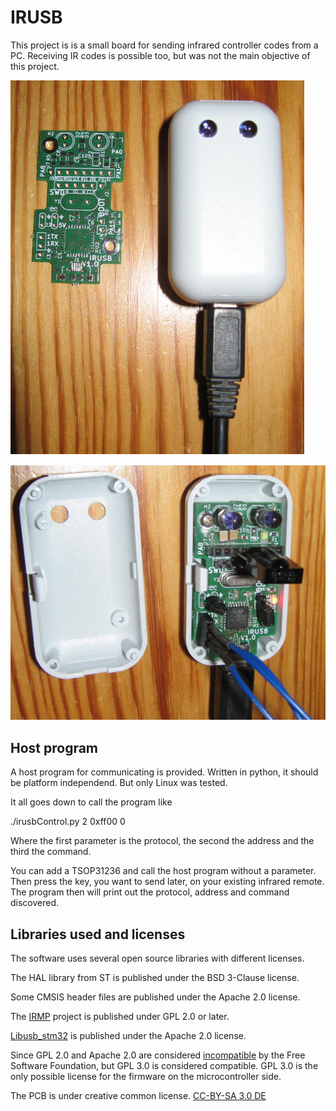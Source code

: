 # IRUSB
This project is is a small board for sending infrared controller codes from a PC.
Receiving IR codes is possible too, but was not the main objective of this project.

![alt text](pictures/outside-small.jpg "PCB in case and empty PCB")

![alt text](pictures/inside-small.jpg "PCB soldered together with debug wires")

## Host program

A host program for communicating is provided.
Written in python, it should be platform independend. But only Linux was tested.

It all goes down to call the program like

./irusbControl.py 2 0xff00 0

Where the first parameter is the protocol, the second the address and the third the command.

You can add a TSOP31236 and call the host program without a parameter. Then press the key, you want to send later, on your existing infrared remote. The program then will print out the protocol, address and command discovered.

## Libraries used and licenses

The software uses several open source libraries with different licenses.

The HAL library from ST is published under the BSD 3-Clause license.

Some CMSIS header files are published under the Apache 2.0 license.

The [IRMP](https://www.mikrocontroller.net/articles/IRMP) project is published under GPL 2.0 or later.

[Libusb_stm32](https://github.com/dmitrystu/libusb_stm32) is published under the Apache 2.0 license.

Since GPL 2.0 and Apache 2.0 are considered [incompatible](https://www.apache.org/licenses/GPL-compatibility.html) by the Free Software Foundation, but GPL 3.0 is considered compatible. GPL 3.0 is the only possible license for the firmware on the microcontroller side.

The PCB is under creative common license. [CC-BY-SA 3.0 DE](https://creativecommons.org/licenses/by-sa/3.0/de/deed.en)
